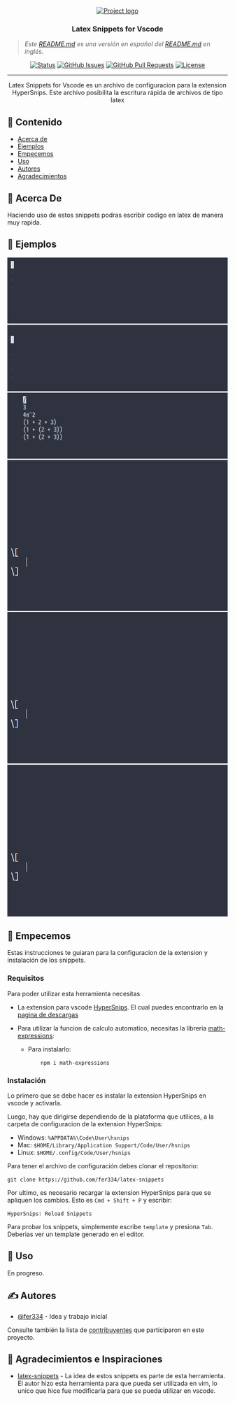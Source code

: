 <p align="center">
  <a href="" rel="noopener">
 <img width=200px height=200px src="https://i.imgur.com/6wj0hh6.jpg" alt="Project logo"></a>
</p>

<h3 align="center">Latex Snippets for Vscode</h3>

>_Este [README.md](README-Spanish.md) es una versión en español del [README.md](README.md) en inglés._

<div align="center">

[![Status](https://img.shields.io/badge/status-active-success.svg)]()
[![GitHub Issues](https://img.shields.io/github/issues/fer334/latex-snippets)](https://github.com/fer334/latex-snippets/issues)
[![GitHub Pull Requests](https://img.shields.io/github/issues-pr/fer334/latex-snippets)](https://github.com/fer334/latex-snippets/pulls)
[![License](https://img.shields.io/badge/license-MIT-blue.svg)](/LICENSE)

</div>

---

<p align="center"> Latex Snippets for Vscode es un archivo de configuracion para la extension HyperSnips. Este archivo posibilita la escritura rápida de archivos de tipo latex
    <br> 
</p>

## 📝 Contenido

- [Acerca de](#about)
- [Ejemplos](#example)
- [Empecemos](#getting_started)
- [Uso](#usage)
- [Autores](#authors)
- [Agradecimientos](#acknowledgement)

## 🧐 Acerca De <a name = "about"></a>

Haciendo uso de estos snippets podras escribir codigo en latex de manera muy rapida.

## 🚀 Ejemplos <a name = "example"></a>
<img src="./img/mkdm.gif">
<img src="./img/superscripts.gif">
<img src="./img/frac.gif">
<img src="./img/bazel2.gif">
<img src="./img/complex5.gif">
<img src="./img/sum4.gif">

## 🏁 Empecemos <a name = "getting_started"></a>

Estas instrucciones te guiaran para la configuracion de la extension y instalación de los snippets.

### Requisitos

Para poder utilizar esta herramienta necesitas
- La extension para vscode [HyperSnips](https://github.com/draivin/hsnips). El cual puedes encontrarlo en la [pagina de descargas](https://marketplace.visualstudio.com/items?itemName=draivin.hsnips)

- Para utilizar la funcion de calculo automatico, necesitas la libreria [math-expressions](https://github.com/Doenet/math-expressions):

    - Para instalarlo: 
        ```
            npm i math-expressions
        ```

### Instalación

Lo primero que se debe hacer es instalar la extension HyperSnips en vscode y activarla.

Luego, hay que dirigirse dependiendo de la plataforma que utilices, a la carpeta de configuracion de la extension HyperSnips:
- Windows: ```%APPDATA%\Code\User\hsnips```
- Mac: ```$HOME/Library/Application Support/Code/User/hsnips```
- Linux: ```$HOME/.config/Code/User/hsnips```

Para tener el archivo de configuración debes clonar el repositorio:
```
git clone https://github.com/fer334/latex-snippets
```

Por ultimo, es necesario recargar la extension HyperSnips para que se apliquen los cambios. Esto es ```Cmd + Shift + P``` y escribir:
```
HyperSnips: Reload Snippets
```

Para probar los snippets, simplemente escribe ```template``` y presiona ```Tab```. Deberias ver un template generado en el editor.


## 🎈 Uso <a name="usage"></a>

En progreso.

## ✍️ Autores <a name = "authors"></a>

- [@fer334](https://github.com/fer334) - Idea y trabajo inicial

Consulte también la lista de [contribuyentes](https://github.com/fer334/latex-snippets/contributors) que participaron en este proyecto. 

## 🎉 Agradecimientos e Inspiraciones <a name = "acknowledgement"></a>

- [latex-snippets](https://github.com/gillescastel/latex-snippets) - La idea de estos snippets es parte de esta herramienta. El autor hizo esta herramienta para que pueda ser utilizada en vim, lo unico que hice fue modificarla para que se pueda utilizar en vscode.
